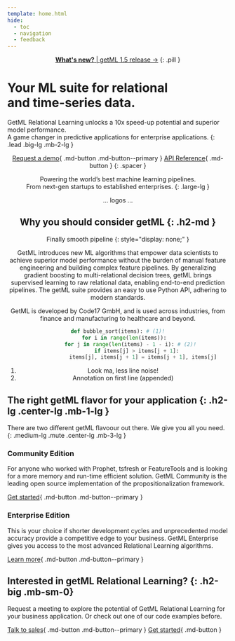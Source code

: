 ```yaml
---
template: home.html
hide:
  - toc
  - navigation
  - feedback
---
```


<center>

[**What's new?** | getML 1.5 release &rarr;](#)
{: .pill }

</center>


# Your <span class="accent">ML suite</span> for relational <br>and time-series data.

GetML Relational Learning unlocks a 10x speed-up potential and superior model performance. <br class="show-lg">
A game changer in predictive applications for enterprise applications.
{: .lead .big-lg .mb-2-lg }


<center class="mb-3-lg">

[Request a demo](){ .md-button .md-button--primary }
[API Reference](){ .md-button }
{: .spacer }

</center>


<center class="mb-4-lg">

<span class="impact">Powering the world’s best machine learning pipelines.</span><br>
<span class="mute">From next-gen startups to established enterprises.</span>
{: .large-lg }

... logos ...

</center>

<center>
<div class="box box-bg why-getml mb-4-lg" markdown>

## Why you should consider getML {: .h2-md }

Finally smooth pipeline
{: style="display: none;" }

<div class="w-60-lg" markdown>

GetML introduces new ML algorithms that empower data scientists to achieve superior model performance without the burden of manual feature engineering and building complex feature pipelines. By generalizing gradient boosting to multi-relational decision trees, getML brings supervised learning to raw relational data, enabling end-to-end prediction pipelines. The getML suite provides an easy to use Python API, adhering to modern standards.

GetML is developed by Code17 GmbH, and is used across industries, from finance and manufacturing to healthcare and beyond.

``` py hl_lines="2 3" linenums="1"
def bubble_sort(items): # (1)!
    for i in range(len(items)):
        for j in range(len(items) - 1 - i): # (2)!
            if items[j] > items[j + 1]:
                items[j], items[j + 1] = items[j + 1], items[j]
```

1.  Look ma, less line noise!
2.  Annotation on first line (appended)


</div>

</div>
</center>


## The right getML flavor for your application {: .h2-lg .center-lg .mb-1-lg }

There are two different getML flavoour out there. We give you all you need.
{: .medium-lg .mute .center-lg .mb-3-lg }


<div class="container mb-4-lg" markdown>
<div class="box box-bg box-50" markdown>

### Community Edition
For anyone who worked with Prophet, tsfresh or FeatureTools and is looking for a more memory and run-time efficient solution. GetML Community is the leading open source implementation of the propositionalization framework.


[Get started](){ .md-button .md-button--primary }

</div>
<div class="box box-bg box-50" markdown>

### Enterprise Edition
This is your choice if shorter development cycles and unprecedented model accuracy provide a competitive edge to your business. GetML Enterprise gives you access to the most advanced Relational Learning algorithms.

[Learn more](enterprise/benefits.md){ .md-button .md-button--primary }

</div>
</div>


<div class="container mb-4-lg pt-4-lg" markdown>
<div class="box box-lg box-50 p-sm-0 mb-sm-0" markdown>

## Interested in getML Relational Learning? {: .h2-big .mb-sm-0}

</div>
<div class="box box-50 p-sm-0" markdown>
Request a meeting to explore the potential of GetML Relational Learning for your business application. Or check out one of our code examples before.

[Talk to sales](){ .md-button .md-button--primary }
[Get started](){ .md-button  }
</div>

</div>
